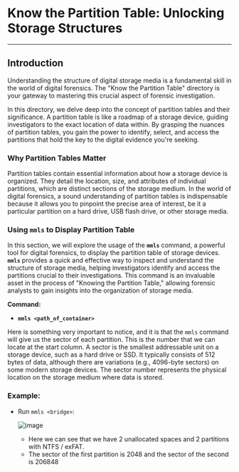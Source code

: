# **Know the Partition Table: Unlocking Storage Structures**

---

## **Introduction**

Understanding the structure of digital storage media is a fundamental skill in the world of digital forensics. The "Know the Partition Table" directory is your gateway to mastering this crucial aspect of forensic investigation.

In this directory, we delve deep into the concept of partition tables and their significance. A partition table is like a roadmap of a storage device, guiding investigators to the exact location of data within. By grasping the nuances of partition tables, you gain the power to identify, select, and access the partitions that hold the key to the digital evidence you're seeking.

### Why Partition Tables Matter

Partition tables contain essential information about how a storage device is organized. They detail the location, size, and attributes of individual partitions, which are distinct sections of the storage medium. In the world of digital forensics, a sound understanding of partition tables is indispensable because it allows you to pinpoint the precise area of interest, be it a particular partition on a hard drive, USB flash drive, or other storage media.

### Using `mmls` to Display Partition Table

In this section, we will explore the usage of the **`mmls`** command, a powerful tool for digital forensics, to display the partition table of storage devices. **`mmls`** provides a quick and effective way to inspect and understand the structure of storage media, helping investigators identify and access the partitions crucial to their investigations. This command is an invaluable asset in the process of "Knowing the Partition Table," allowing forensic analysts to gain insights into the organization of storage media.

**Command:**
- **`mmls <path_of_container>`**




Here is something very important to notice, and it is that the `mmls` command will give us the sector of each partition. This is the number that we can locate at the start column. A sector is the smallest addressable unit on a storage device, such as a hard drive or SSD. It typically consists of 512 bytes of data, although there are variations (e.g., 4096-byte sectors) on some modern storage devices. The sector number represents the physical location on the storage medium where data is stored.

### Example:

- Run `mmls <bridge>`:

  ![image](https://github.com/JESUSAMM/Unraveling-the-Enigma-of-Mounting-Dead-Forensic-Evidence/assets/149633912/abcb7259-9145-4183-9bec-fbfe6cf41e20)


   - Here we can see that we have 2 unallocated spaces and 2 partitions with NTFS / exFAT.
   - The sector of the first partition is 2048 and the sector of the second is 206848
 
 
